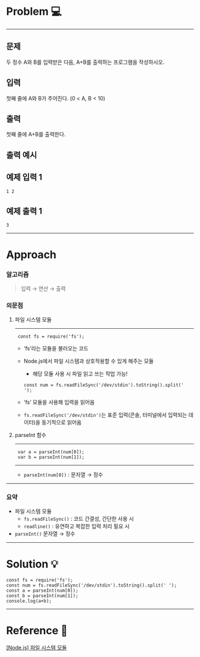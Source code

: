 <h1 id="problem-💻">Problem 💻</h1>
<hr />
<h2 id="문제">문제</h2>
<p>두 정수 A와 B를 입력받은 다음, A+B를 출력하는 프로그램을 작성하시오.</p>
<h2 id="입력">입력</h2>
<p>첫째 줄에 A와 B가 주어진다. (0 &lt; A, B &lt; 10)</p>
<h2 id="출력">출력</h2>
<p>첫째 줄에 A+B를 출력한다.</p>
<h2 id="출력-예시">출력 예시</h2>
<h2 id="예제-입력-1">예제 입력 1</h2>
<pre><code>1 2</code></pre><h2 id="예제-출력-1">예제 출력 1</h2>
<pre><code>3</code></pre><hr />
<h1 id="approach">Approach</h1>
<h3 id="알고리즘">알고리즘</h3>
<blockquote>
<p>입력 → 연산 → 출력</p>
</blockquote>
<h3 id="의문점">의문점</h3>
<ol>
<li><p>파일 시스템 모듈</p>
<hr />
<pre><code class="language-jsx"> const fs = require('fs');</code></pre>
<ul>
<li><p>‘fs’라는 모듈을 불러오는 코드</p>
</li>
<li><p>Node.js에서 파일 시스템과 상호작용할 수 있게 해주는 모듈</p>
<ul>
<li>해당 모듈 사용 시 파일 읽고 쓰는 작업 가능!</li>
</ul>
<pre><code class="language-jsx">const num = fs.readFileSync('/dev/stdin').toString().split(' ');</code></pre>
</li>
<li><p>‘fs’ 모듈을 사용해 입력을 읽어옴</p>
</li>
<li><p><code>fs.readFileSync('/dev/stdin')</code>는 표준 입력(콘솔, 터미널에서 입력되는 데이터)을 동기적으로 읽어옴</p>
</li>
</ul>
</li>
<li><p>parseInt 함수</p>
<hr />
<pre><code class="language-jsx"> var a = parseInt(num[0]);
 var b = parseInt(num[1]);</code></pre>
<hr />
<ul>
<li><code>parseInt(num[0])</code> : 문자열 → 정수</li>
</ul>
</li>
</ol>
<hr />
<h3 id="요약">요약</h3>
<ul>
<li>파일 시스템 모듈<ul>
<li><code>fs.readFileSync()</code> : 코드 간결성, 간단한 사용 시</li>
<li><code>readline()</code> : 유연하고 복잡한 입력 처리 필요 시</li>
</ul>
</li>
<li><code>parseInt()</code> 문자열 → 정수</li>
</ul>
<hr />
<h1 id="solution-💡">Solution 💡</h1>
<pre><code class="language-jsx">const fs = require('fs');
const num = fs.readFileSync('/dev/stdin').toString().split(' ');
const a = parseInt(num[0]);
const b = parseInt(num[1]);
console.log(a+b);</code></pre>
<hr />
<h1 id="reference-📄">Reference 📄</h1>
<p><a href="https://velog.io/@bami/Node.js-%ED%8C%8C%EC%9D%BC-%EC%8B%9C%EC%8A%A4%ED%85%9C-%EB%AA%A8%EB%93%88">[Node.js] 파일 시스템 모듈</a></p>